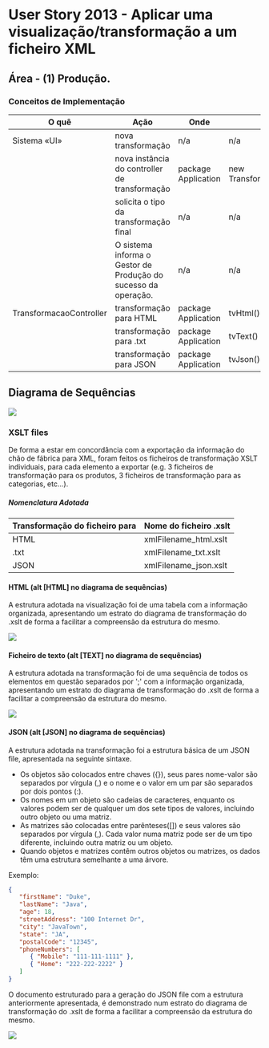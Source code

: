 # User Story 2013 - Aplicar uma visualização/transformação a um ficheiro XML

## Área - (1) Produção.

### Conceitos de Implementação

| O quê                   | Ação                                                         | Onde                | Método                        |
| ----------------------- | ------------------------------------------------------------ | ------------------- | ----------------------------- |
| Sistema «UI»            | nova transformação                                           | n/a                 | n/a                           |
|                         | nova instância do controller de transformação                | package Application | new TransformacaoController() |
|                         | solicita o tipo da transformação final                       | n/a                 | n/a                           |
|                         | O sistema informa o Gestor de Produção do sucesso da operação. | n/a                 | n/a                           |
| TransformacaoController | transformação para HTML                                      | package Application | tvHtml()                      |
|                         | transformação para .txt                                      | package Application | tvText()                      |
|                         | transformação para JSON                                      | package Application | tvJson()                      |

## Diagrama de Sequências
![](C:..\..\diagrams\2013\SD_2013.png)



### XSLT files

De forma a estar em concordância com a exportação da informação do chão de fábrica para XML, foram feitos os ficheiros de transformação XSLT individuais, para cada elemento a exportar (e.g. 3 ficheiros de transformação para os produtos, 3 ficheiros de transformação para as categorias, etc...).

##### Nomenclatura Adotada

| Transformação do ficheiro para | Nome do ficheiro .xslt |
| ------------------------------ | ---------------------- |
| HTML                           | xmlFilename_html.xslt  |
| .txt                           | xmlFilename_txt.xslt   |
| JSON                           | xmlFilename_json.xslt  |

#### HTML (alt [HTML] no diagrama de sequências)

A estrutura adotada na visualização foi de uma tabela com a informação organizada, apresentando um estrato do diagrama de transformação do .xslt de forma a facilitar a compreensão da estrutura do mesmo.



![](C:..\..\diagrams\2013\SD_2013_HTML.png)



#### Ficheiro de texto (alt [TEXT] no diagrama de sequências)

A estrutura adotada na transformação foi de uma sequência de todos os elementos em questão separados por ';' com a informação organizada, apresentando um estrato  do diagrama de transformação do .xslt de forma a facilitar a compreensão da estrutura do mesmo.



![](C:..\..\diagrams\2013\SD_2013_TXT.png)



#### JSON (alt [JSON] no diagrama de sequências)

A estrutura adotada na transformação foi a estrutura básica de um JSON file, apresentada na seguinte sintaxe. 

- Os objetos são colocados entre chaves ({}), seus pares nome-valor são separados por vírgula (,) e o nome e o valor em um par são separados por dois pontos (:).
- Os nomes em um objeto são cadeias de caracteres, enquanto os valores podem ser de qualquer um dos sete tipos de valores, incluindo outro objeto ou uma matriz. 
- As matrizes são colocadas entre parênteses([]) e seus valores são separados por vírgula (,). Cada valor numa matriz pode ser de um tipo diferente, incluindo outra matriz ou um objeto. 
- Quando objetos e matrizes contêm outros objetos ou matrizes, os dados têm uma estrutura semelhante a uma árvore.  

Exemplo: 

```json
{
   "firstName": "Duke",
   "lastName": "Java",
   "age": 18,
   "streetAddress": "100 Internet Dr",
   "city": "JavaTown",
   "state": "JA",
   "postalCode": "12345",
   "phoneNumbers": [
      { "Mobile": "111-111-1111" },
      { "Home": "222-222-2222" }
   ]
}
```



O documento estruturado para a geração do JSON file com a estrutura anteriormente apresentada, é demonstrado num estrato  do diagrama de transformação do .xslt de forma a facilitar a compreensão da estrutura do mesmo.



![](C:..\..\diagrams\2013\SD_JSON.png)